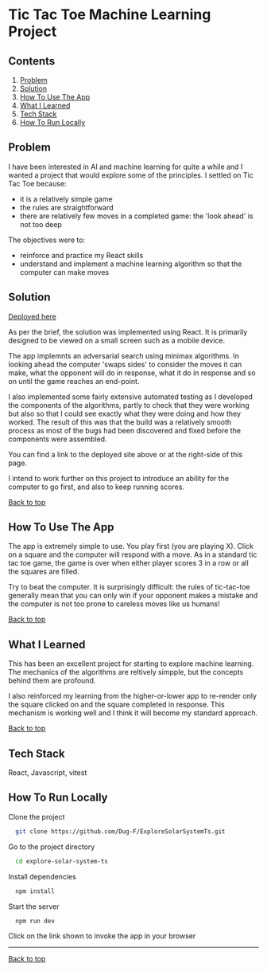# Tic Tac Toe Machine Learning Project

## Contents
1. [Problem](#problem)
2. [Solution](#solution)
3. [How To Use The App](#how-to-use-the-app)
4. [What I Learned](#what-i-learned)
5. [Tech Stack](#tech-stack)
6. [How To Run Locally](#how-to-run-locally)

## Problem

I have been interested in AI and machine learning for quite a while and I wanted a project that would explore some of the principles.  I settled on Tic Tac Toe because:
- it is a relatively simple game
- the rules are straightforward
- there are relatively few moves in a completed game: the 'look ahead' is not too deep 

The objectives were to:
- reinforce and practice my React skills
- understand and implement a machine learning algorithm so that the computer can make moves

## Solution

[Deployed here](https://explore-solar-system-ts.vercel.app/)

As per the brief, the solution was implemented using React.  It is primarily designed to be viewed on a small screen such as a mobile device.

The app implemnts an adversarial search using minimax algorithms. In looking ahead the computer 'swaps sides' to consider the moves it can make, what the opponent will do in response, what it do in response and so on until the game reaches an end-point.

I also implemented some fairly extensive automated testing as I developed the components of the algorithms, partly to check that they were working but also so that I could see exactly what they were doing and how they worked.  The result of this was that the build was a relatively smooth process as most of the bugs had been discovered and fixed before the components were assembled.

You can find a link to the deployed site above or at the right-side of this page.

I intend to work further on this project to introduce an ability for the computer to go first, and also to keep running scores.

[Back to top](#tic-tac-toe-machine-learning-project)

## How To Use The App

The app is extremely simple to use. You play first (you are playing X).  Click on a square and the computer will respond with a move. As in a standard tic tac toe game, the game is over when either player scores 3 in a row or all the squares are filled.

Try to beat the computer.  It is surprisingly difficult: the rules of tic-tac-toe generally mean that you can only win if your opponent makes a mistake and the computer is not too prone to careless moves like us humans!

[Back to top](#tic-tac-toe-machine-learning-project)

## What I Learned

This has been an excellent project for starting to explore machine learning.  The mechanics of the algorithms are reltively simpple, but the concepts behind them are profound.

I also reinforced my learning from the higher-or-lower app to re-render only the square clicked on and the square completed in response.  This mechanism is working well and I think it will become my standard approach.

[Back to top](#tic-tac-toe-machine-learning-project)

## Tech Stack

React, Javascript, vitest

## How To Run Locally

Clone the project

```bash
  git clone https://github.com/Dug-F/ExploreSolarSystemTs.git
```

Go to the project directory

```bash
  cd explore-solar-system-ts
```

Install dependencies

```bash
  npm install
```

Start the server

```bash
  npm run dev
```

Click on the link shown to invoke the app in your browser

<hr>

[Back to top](#tic-tac-toe-machine-learning-project)
